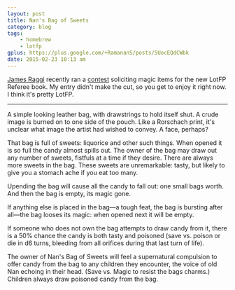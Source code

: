 ```yaml
---
layout: post
title: Nan's Bag of Sweets
category: blog
tags:
    - homebrew
    - lotfp
gplus: https://plus.google.com/+RamananS/posts/5UocEQdCWbk
date: 2015-02-23 10:13 am
---
```


[James Raggi][lotfp] recently ran a [contest][] soliciting magic items for the new LotFP Referee book. My entry didn't make the cut, so you get to enjoy it right now. I think it's pretty LotFP.

---

A simple looking leather bag, with drawstrings to hold itself shut. A crude image is burned on to one side of the pouch. Like a Rorschach print, it's unclear what image the artist had wished to convey. A face, perhaps? 

That bag is full of sweets: liquorice and other such things. When opened it is so full the candy almost spills out. The owner of the bag may draw out any number of sweets, fistfuls at a time if they desire. There are always more sweets in the bag. These sweets are unremarkable: tasty, but likely to give you a stomach ache if you eat too many.

Upending the bag will cause all the candy to fall out: one small bags worth. And then the bag is empty, its magic gone.

If anything else is placed in the bag—a tough feat, the bag is bursting after all—the bag looses its magic: when opened next it will be empty.

If someone who does not own the bag attempts to draw candy from it, there is a 50% chance the candy is both tasty and poisoned (save vs. poison or die in d6 turns, bleeding from all orifices during that last turn of life).

The owner of Nan's Bag of Sweets will feel a supernatural compulsion to offer candy from the bag to any children they encounter, the voice of old Nan echoing in their head. (Save vs. Magic to resist the bags charms.) Children always draw poisoned candy from the bag.


[lotfp]: http://lotfp.com
[contest]: http://lotfp.blogspot.ca/2015/01/call-for-lotfp-magic-items-paying.html